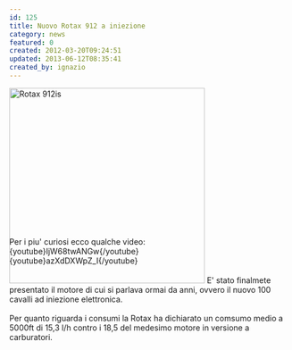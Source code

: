 ```yaml
---
id: 125
title: Nuovo Rotax 912 a iniezione
category: news
featured: 0
created: 2012-03-20T09:24:51
updated: 2013-06-12T08:35:41
created_by: ignazio
---
```

<div style="height: 250px;">
 <img alt="Rotax 912is" border="0" class="baiaimgleft" src="http://www.flyrotax.com/portaldata/12/Moduledata/584/sv_79_2_1.jpg" width="350px"/>
 E' stato finalmete presentato il motore di cui si parlava ormai da anni, ovvero il nuovo 100 cavalli ad iniezione elettronica.
 <br/>
 <br/>
 Per quanto riguarda i consumi la Rotax ha dichiarato un comsumo medio a 5000ft di 15,3 l/h contro i 18,5 del medesimo motore in versione a carburatori.
</div>
<div>
 <br/>
 Per i piu' curiosi ecco qualche video:
 <br/>
 {youtube}IjW68twANGw{/youtube}
 <br/>
 {youtube}azXdDXWpZ_I{/youtube}
</div>

